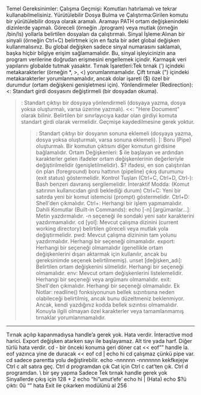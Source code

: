 Temel Gereksinimler:
Çalışma Geçmişi: Komutları hatırlamalı ve tekrar kullanabilmelisiniz.
Yürütülebilir Dosya Bulma ve Çalıştırma:Girilen komutu bir yürütülebilir dosya olarak aramalı.
Aramayı PATH ortam değişkenindeki dizinlerde yapmalı.
Göreceli (örneğin ./program) veya mutlak (örneğin /bin/ls) yollarla belirtilen dosyaları da çalıştırmalı.
Sinyal İşleme:Alınan bir sinyali (örneğin Ctrl+C) belirtmek için en fazla bir adet global değişken kullanmalısınız.
Bu global değişken sadece sinyal numarasını saklamalı, başka hiçbir bilgiye erişim sağlamamalıdır. Bu, sinyal işleyicinizin ana program verilerine doğrudan erişmesini engellemek içindir. Karmaşık veri yapılarını globalde tutmak yasaktır.
Tırnak İşaretleri:Tek tırnak (') içindeki metakarakterler (örneğin *, >, <) yorumlanmamalıdır.
Çift tırnak (") içindeki metakarakterler yorumlanmamalıdır, ancak dolar işareti ($) özel bir durumdur (ortam değişkeni genişletmesi için).
Yönlendirmeler (Redirection):
<: Standart girdi dosyasını değiştirmeli (bir dosyadan okuma).
>: Standart çıktıyı bir dosyaya yönlendirmeli (dosyaya yazma, dosya yoksa oluşturmalı, varsa üzerine yazmalı).
<<: "Here Document" olarak bilinir. Belirtilen bir sınırlayıcıya kadar olan girdiyi komuta standart girdi olarak vermelidir. Geçmişe kaydedilmesine gerek yoktur.
>>: Standart çıktıyı bir dosyanın sonuna eklemeli (dosyaya yazma, dosya yoksa oluşturmalı, varsa sonuna eklemeli).
|: Boru (Pipe) oluşturmalı. Bir komutun çıktısını diğer komutun girdisine bağlamalıdır.
Ortam Değişkenleri:
$ ile başlayan ve ardından karakterler gelen ifadeler ortam değişkenlerinin değerleriyle değiştirilmelidir (genişletilmelidir).
$? ifadesi, en son çalıştırılan ön plan (foreground) boru hattının (pipeline) çıkış durumunu (exit status) göstermelidir.
Kontrol Tuşları (Ctrl+C, Ctrl+D, Ctrl-):
Bash benzeri davranış sergilemelidir.
İnteraktif Modda: (Komut satırının kullanıcıdan girdi beklediği durum)
Ctrl+C: Yeni bir satırda yeni bir komut istemcisi (prompt) göstermelidir.
Ctrl+D: Shell'den çıkmalıdır.
Ctrl+: Herhangi bir işlem yapmamalıdır.
Dahili Komutlar (Built-in Commands):
echo [-n] [argümanlar...]: Metin yazdırmalıdır. -n seçeneği ile sondaki yeni satır karakterini yazdırmamalıdır.
cd [yol]: Mevcut çalışma dizinini (current working directory) belirtilen göreceli veya mutlak yola değiştirmelidir.
pwd: Mevcut çalışma dizininin tam yolunu yazdırmalıdır. Herhangi bir seçeneği olmamalıdır.
export: Herhangi bir seçeneği olmamalıdır (genellikle ortam değişkenlerini dışarı aktarmak için kullanılır, ancak bu gereksinimde seçenek belirtilmemiş).
unset [değişken_adı]: Belirtilen ortam değişkenini silmelidir. Herhangi bir seçeneği olmamalıdır.
env: Mevcut ortam değişkenlerini listelemelidir. Herhangi bir seçeneği veya argümanı olmamalıdır.
exit: Shell'den çıkmalıdır. Herhangi bir seçeneği olmamalıdır.
Ek Notlar:
readline() fonksiyonunun bellek sızıntısına neden olabileceği belirtilmiş, ancak bunu düzeltmeniz beklenmiyor. Ancak, kendi yazdığınız kodda bellek sızıntısı olmamalıdır.
Konuyla ilgili olmayan özel karakterler veya tamamlanmamış tırnaklar yorumlanmamalıdır.

**************************************************************************************************

Tırnak açılıp kapanmadıysa handle’a gerek yok. Hata verdir. İnteractive mod harici.
Export değişken atarken sayı ile başlayamaz. Alt tire yada harf. Diğer türlü hata verdir.
cd - bir önceki konuma geri döner
cat << eof”” handle la. eof yazınca yine de duracak
<< eof
cd | echo hi
cd çalışmaz çünkü pipe var. cd sadece parentta yolu değiştirebilir.
echo -nnnnnn -nnnnnnn kekfkejejw
Ctrl c alt satıra geç. Ctrl d programdan çık
Cat için Ctrl c cat’ten çık. Ctrl d programdan. \ bir şey yapma
Sadece Tek tırnak handle gerek yok
Sinyallerde çıkış için 128 + 2
echo “hi”umut’efe’
echo hi | (Hata)
echo $?ü çıktı: 0ü
“” hata
Exit ile çıkarken modülünü al 256